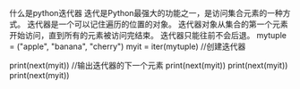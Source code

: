 什么是python迭代器 迭代是Python最强大的功能之一，是访问集合元素的一种方式。 迭代器是一个可以记住遍历的位置的对象。 迭代器对象从集合的第一个元素开始访问，直到所有的元素被访问完结束。 迭代器只能往前不会后退。 mytuple
= ("apple", "banana", "cherry")
myit = iter(mytuple) //创建迭代器

print(next(myit))   //输出迭代器的下一个元素
print(next(myit))
print(next(myit))
print(next(myit))


